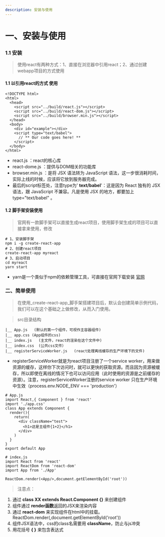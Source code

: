 ```yaml
---
description: 安装与使用
---
```


# 一、安装与使用

### 1.1 安装

> 使用react有两种方式：1、直接在浏览器中引用react；2、通过创建webapp项目的方式使用

#### 1.1 以引用react的方式 使用

```text
<!DOCTYPE html>
<html>
  <head>
    <script src="../build/react.js"></script>
    <script src="../build/react-dom.js"></script>
    <script src="../build/browser.min.js"></script>
  </head>
  <body>
    <div id="example"></div>
    <script type="text/babel">
      // ** Our code goes here! **
    </script>
  </body>
</html>
```

* react.js ：react的核心库
* react-dome.js ：提供与DOM相关的功能库
* browser.min.js ：是将 JSX 语法转为 JavaScript 语法，这一步很消耗时间，实际上线的时候，应该将它放到服务器完成。
* 最后的script标签处，注意type为' **text/babel**'：这是因为 React 独有的 JSX 语法，跟 JavaScript 不兼容。凡是使用 JSX 的地方，都要加上 type="text/babel" 。

#### 1.2 脚手架安装使用

> 官网有一款脚手架可以直接生成react项目，使用脚手架生成的项目可以直接拿来使用，修改

```text
# 1、安装脚手架
npm i -g create-react-app
# 2、创建react项目
create-react-app myreact
# 3、启动项目
cd myreact
yarn start  
```

* yarn是一个类似于npm的依赖管理工具，可直接在官网下载安装 [官网](https://yarn.bootcss.com/)

### 二、简单使用

> 在使用_create-react-app_脚手架搭建项目后，默认会创建简单示例代码，我们可以在这个基础之上做修改，从而入门使用。

> src目录结构

```text
|__ App.js   (默认的第一个组件，可视作主容器组件)
|__ app.css (App组件的css)
|__ index.js   (主文件，react的渲染在这个文件中)
|__ index.css  (公共css文件）
|__ registerServiceWorker.js   (react处理离线缓存的生产环境下的文件)
```

* registerServiceWorker就是为react项目注册了一个service worker，用来做资源的缓存，这样你下次访问时，就可以更快的获取资源。而且因为资源被缓存，所以即使在离线的情况下也可以访问应用（此时使用的资源是之前缓存的资源）。注意，registerServiceWorker注册的service worker 只在生产环境中生效（process.env.NODE\_ENV === 'production'）

```text
# App.js
import React,{ Component } from 'react'
import './app.css'
class App extends Component {
  render(){
    return(
      <div className="test">
        <h1>这是主组件{1+2}</h1>
      </div>
    )
  }
}
export default App

# index.js
import React from 'react'
import ReactDom from 'react-dom'
import App from './App'

ReactDom.render(<App/>,document.getElementById('root'))
```

> 注意点：

1. 通过 **class XX extends React.Component {}** 来创建组件
2. 组件通过 **render函数**返回的JSX来渲染内容
3. 通过 **react-dom** 来实现组件在html中的挂载。ReactDom.render\(,document.getElementById\('root'\)\)
4. 组件JSX语法中，css的class名需要用 **className**，防止与js冲突
5. 用花括号 **{ }** 来包含表达式

